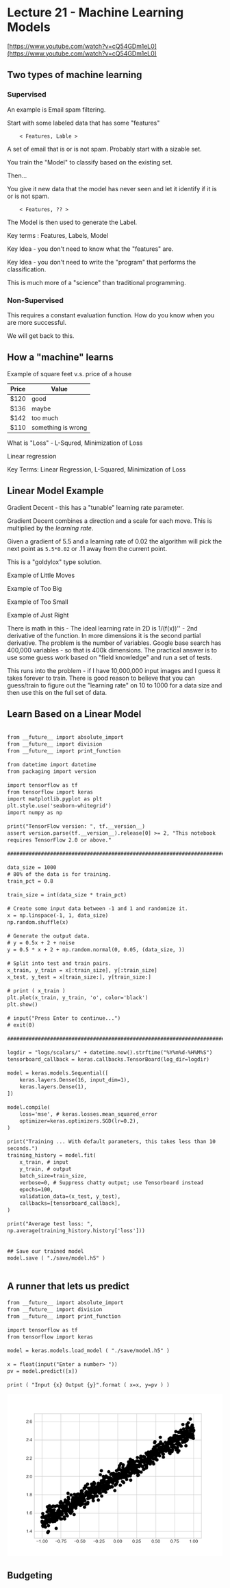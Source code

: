 













# Lecture 21 - Machine Learning Models

[https://www.youtube.com/watch?v=cQ54GDm1eL0](https://www.youtube.com/watch?v=cQ54GDm1eL0)


## Two types of machine learning

### Supervised

An example is Email spam filtering.

Start with some labeled data that has some "features"

```
	< Features, Lable >
```

A set of email that is or is not spam.  Probably start with a sizable set.

You train the "Model" to classify based on the existing set.

Then...

You give it new data that the model has never seen and let it identify
if it is or is not spam.

```
	< Features, ?? >
```

The Model is then used to generate the Label.

Key terms : Features, Labels, Model

Key Idea - you don't need to know what the "features" are.

Key Idea - you don't need to write the "program" that performs the classification.

This is much more of a "science" than traditional programming.

### Non-Supervised 

This requires a constant evaluation function.  How do you know when you are more successful.

We will get back to this.


## How a "machine" learns

Example of square feet v.s. price of a house

Price     |  Value
----------|-----------
$120 | good
$136 | maybe
$142 | too much
$110 | something is wrong


What is "Loss" - L-Squred, Minimization of Loss

Linear regression

Key Terms: Linear Regression, L-Squared, Minimization of Loss




## Linear Model Example

Gradient Decent - this has a "tunable" learning rate parameter.

Gradient Decent combines a direction and a scale for each move.  This is
multiplied by the *learning rate*.

Given a gradient of 5.5 and a learning rate of 0.02 the algorithm will pick
the next point as `5.5*0.02` or .11 away from the current point.

This is a "goldylox" type solution.

Example of Little Moves

Example of Too Big

Example of Too Small

Example of Just Right

There is math in this - The ideal learning rate in 2D is 1/(f(x))'' - 2nd derivative
of the function.   In more dimensions it is the second partial derivative.   The problem
is the number of variables.   Google base search has 400,000 variables - so that is 400k
dimensions.  The practical answer is to use some guess work based on "field knowledge"
and run a set of tests.

This runs into the problem - if I have 10,000,000 input images and I guess it takes
forever to train.  There is good reason to believe that you can guess/train to figure
out the "learning rate" on 10 to 1000 for a data size and then use this on the full
set of data.

## Learn Based on a Linear Model

```

from __future__ import absolute_import
from __future__ import division
from __future__ import print_function

from datetime import datetime
from packaging import version

import tensorflow as tf
from tensorflow import keras
import matplotlib.pyplot as plt
plt.style.use('seaborn-whitegrid')
import numpy as np

print("TensorFlow version: ", tf.__version__)
assert version.parse(tf.__version__).release[0] >= 2, "This notebook requires TensorFlow 2.0 or above."

########################################################################33

data_size = 1000
# 80% of the data is for training.
train_pct = 0.8

train_size = int(data_size * train_pct)

# Create some input data between -1 and 1 and randomize it.
x = np.linspace(-1, 1, data_size)
np.random.shuffle(x)

# Generate the output data.
# y = 0.5x + 2 + noise
y = 0.5 * x + 2 + np.random.normal(0, 0.05, (data_size, ))

# Split into test and train pairs.
x_train, y_train = x[:train_size], y[:train_size]
x_test, y_test = x[train_size:], y[train_size:]

# print ( x_train )
plt.plot(x_train, y_train, 'o', color='black')
plt.show()

# input("Press Enter to continue...")
# exit(0)

########################################################################33

logdir = "logs/scalars/" + datetime.now().strftime("%Y%m%d-%H%M%S")
tensorboard_callback = keras.callbacks.TensorBoard(log_dir=logdir)

model = keras.models.Sequential([
    keras.layers.Dense(16, input_dim=1),
    keras.layers.Dense(1),
])

model.compile(
    loss='mse', # keras.losses.mean_squared_error
    optimizer=keras.optimizers.SGD(lr=0.2),
)

print("Training ... With default parameters, this takes less than 10 seconds.")
training_history = model.fit(
    x_train, # input
    y_train, # output
    batch_size=train_size,
    verbose=0, # Suppress chatty output; use Tensorboard instead
    epochs=100,
    validation_data=(x_test, y_test),
    callbacks=[tensorboard_callback],
)

print("Average test loss: ", np.average(training_history.history['loss']))


## Save our trained model
model.save ( "./save/model.h5" )


```


## A runner that lets us predict

```
from __future__ import absolute_import
from __future__ import division
from __future__ import print_function

import tensorflow as tf
from tensorflow import keras

model = keras.models.load_model ( "./save/model.h5" )

x = float(input("Enter a number> "))
pv = model.predict([x])

print ( "Input {x} Output {y}".format ( x=x, y=pv ) )

```

![Figure-1.png](Figure-1.png)


## Budgeting


